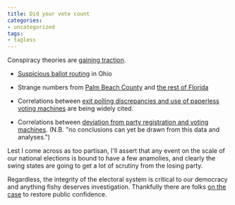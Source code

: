 ```yaml
---
title: Did your vote count
categories:
- uncategorized
tags:
- tagless
---
```


Conspiracy theories are [gaining traction][1].


   [1]: http://www.commondreams.org/headlines04/1106-30.htm



  * [Suspicious ballot routing][2] in Ohio


  * Strange numbers from [Palm Beach County][3] and [the rest of Florida][4]


  * Correlations between [exit polling discrepancies and use of paperless voting machines][5] are being widely cited.


  * Correlations between [deviation from party registration and voting machines][6]. (N.B. "no conclusions can yet be drawn from this data and analyses.")

Lest I come across as too partisan, I'll assert that any event on the scale of our national elections is bound to have a few anamolies, and clearly the swing states are going to get a lot of scrutiny from the losing party.

   [2]: http://americablog.blogspot.com/archives/2004_10_31_americablog_archive.html#109946880458828314
   [3]: http://dailykos.com/story/2004/11/3/65116/2975
   [4]: http://dailykos.com/story/2004/11/3/52213/1921
   [5]: http://www.blackboxvoting.com/modules.php?name=News&file=article&sid=285#147
   [6]: http://ustogether.org/Florida_Election.htm

Regardless, the integrity of the electoral system is critical to our democracy and anything fishy deserves investigation.  Thankfully there are folks [on the case][7] to restore public confidence.

   [7]: http://www.blackboxvoting.org/
